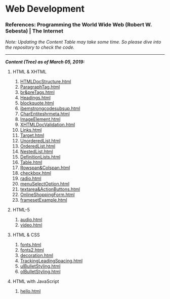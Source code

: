 # Web Development

### References: Programming the World Wide Web (Robert W. Sebesta) | The Internet

*Note: Updating the Content Table may take some time. So please dive into the repository to check the code.*

<hr/>

***Content (Tree) as of March 05, 2019:***
1. HTML & XHTML
   1. [HTMLDocStructure.html](https://github.com/Ch-sriram/Web-Development-I/blob/master/1-HTML%20%26%20XHTML/1-HTMLDocStructure.html)
   2. [ParagraphTag.html](https://github.com/Ch-sriram/Web-Development-I/blob/master/1-HTML%20%26%20XHTML/2-ParagraphTag.html)
   3. [br&preTags.html](https://github.com/Ch-sriram/Web-Development-I/blob/master/1-HTML%20%26%20XHTML/3-br%26preTags.html)
   4. [Headings.html](https://github.com/Ch-sriram/Web-Development-I/blob/master/1-HTML%20%26%20XHTML/4-Headings.html)
   5. [blockquote.html](https://github.com/Ch-sriram/Web-Development-I/blob/master/1-HTML%20%26%20XHTML/5-blockquote.html)
   6. [ibemstrongcodesubsup.html](https://github.com/Ch-sriram/Web-Development-I/blob/master/1-HTML%20%26%20XHTML/6-ibemstrongcodesubsup.html)
   7. [CharEntiteshrmeta.html](https://github.com/Ch-sriram/Web-Development-I/blob/master/1-HTML%20%26%20XHTML/7-CharEntiteshrmeta.html)
   8. [ImageElement.html](https://github.com/Ch-sriram/Web-Development-I/blob/master/1-HTML%20%26%20XHTML/8-ImageElement.html)
   9. [XHTMLDocValidation.html](https://github.com/Ch-sriram/Web-Development-I/blob/master/1-HTML%20%26%20XHTML/9-XHTMLDocValidation.html)
   10. [Links.html](https://github.com/Ch-sriram/Web-Development-I/blob/master/1-HTML%20%26%20XHTML/10-Links.html)
   11. [Target.html](https://github.com/Ch-sriram/Web-Development-I/blob/master/1-HTML%20%26%20XHTML/11-Target.html)
   12. [UnorderedList.html](https://github.com/Ch-sriram/Web-Development-I/blob/master/1-HTML%20%26%20XHTML/12-UnorderedList.html)
   13. [OrderedList.html](https://github.com/Ch-sriram/Web-Development-I/blob/master/1-HTML%20%26%20XHTML/13-OrderedList.html)
   14. [NestedList.html](https://github.com/Ch-sriram/Web-Development-I/blob/master/1-HTML%20%26%20XHTML/14-NestedList.html)
   15. [DefinitionLists.html](https://github.com/Ch-sriram/Web-Development-I/blob/master/1-HTML%20%26%20XHTML/15-DefinitionLists.html)
   16. [Table.html](https://github.com/Ch-sriram/Web-Development-I/blob/master/1-HTML%20%26%20XHTML/16-Table.html)
   17. [Rowspan&Colspan.html](https://github.com/Ch-sriram/Web-Development-I/blob/master/1-HTML%20%26%20XHTML/17-Rowspan%26Colspan.html)
   18. [checkbox.html](https://github.com/Ch-sriram/Web-Development-I/blob/master/1-HTML%20%26%20XHTML/18-checkbox.html)
   19. [radio.html](https://github.com/Ch-sriram/Web-Development-I/blob/master/1-HTML%20%26%20XHTML/19-radio.html)
   20. [menuSelectOption.html](https://github.com/Ch-sriram/Web-Development-I/blob/master/1-HTML%20%26%20XHTML/20-menuSelectOption.html)
   21. [textarea&ActionButtons.html](https://github.com/Ch-sriram/Web-Development-I/blob/master/1-HTML%20%26%20XHTML/21-textarea%26ActionButtons.html)
   22. [OnlineShoppingForm.html](https://github.com/Ch-sriram/Web-Development-I/blob/master/1-HTML%20%26%20XHTML/22-OnlineShoppingForm.html)
   23. [framesetExample.html](https://github.com/Ch-sriram/Web-Development-I/blob/master/1-HTML%20%26%20XHTML/23-framesetExample.html)
   
2. HTML-5
   1. [audio.html](https://github.com/Ch-sriram/Web-Development-I/blob/master/2-HTML5/1-audio.html)
   2. [video.html](https://github.com/Ch-sriram/Web-Development-I/blob/master/2-HTML5/2-video.html)

3. HTML & CSS
   1. [fonts.html](https://github.com/Ch-sriram/Web-Development-I/blob/master/3-HTML%20%26%20CSS/1-fonts.html)
   2. [fonts2.html](https://github.com/Ch-sriram/Web-Development-I/blob/master/3-HTML%20%26%20CSS/2-fonts2.html)
   3. [decoration.html](https://github.com/Ch-sriram/Web-Development-I/blob/master/3-HTML%20%26%20CSS/3-decoration.html)
   4. [TrackingLeadingSpacing.html](https://github.com/Ch-sriram/Web-Development-I/blob/master/3-HTML%20%26%20CSS/4-TrackingLeadingSpacing.html)
   5. [ulBulletStyling.html](https://github.com/Ch-sriram/Web-Development-I/blob/master/3-HTML%20%26%20CSS/5-ulBulletStyling.html)
   6. [olBulletStyling.html](https://github.com/Ch-sriram/Web-Development-I/blob/master/3-HTML%20%26%20CSS/6-olBulletStyling.html)

4. HTML with JavaScript
   1. [hello.html](https://github.com/Ch-sriram/Web-Development-I/blob/master/4-HTML%20with%20JavaScript/1-hello.html)
   


